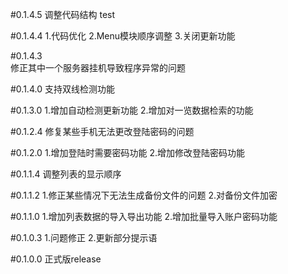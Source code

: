 #0.1.4.5
调整代码结构
test

#0.1.4.4
1.代码优化
2.Menu模块顺序调整
3.关闭更新功能

#0.1.4.3	
修正其中一个服务器挂机导致程序异常的问题
	
#0.1.4.0
支持双线检测功能

#0.1.3.0
1.增加自动检测更新功能
2.增加对一览数据检索的功能

#0.1.2.4
修复某些手机无法更改登陆密码的问题

#0.1.2.0
1.增加登陆时需要密码功能
2.增加修改登陆密码功能

#0.1.1.4
调整列表的显示顺序

#0.1.1.2
1.修正某些情况下无法生成备份文件的问题
2.对备份文件加密

#0.1.1.0
1.增加列表数据的导入导出功能
2.增加批量导入账户密码功能

#0.1.0.3
1.问题修正
2.更新部分提示语

#0.1.0.0
正式版release
